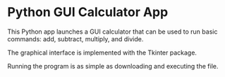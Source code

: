 # Python GUI Calculator App

This Python app launches a GUI calculator that can be used to run basic commands: add, subtract, multiply, and divide. 

The graphical interface is implemented with the Tkinter package.

Running the program is as simple as downloading and executing the file.